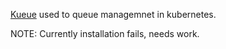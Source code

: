 [Kueue](https://kueue.sigs.k8s.io) used to queue managemnet in kubernetes.

NOTE: Currently installation fails, needs work.
